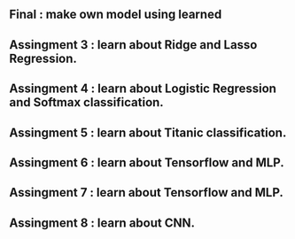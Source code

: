 ## Final : make own model using learned

## Assingment 3 : learn about Ridge and Lasso Regression.
## Assingment 4 : learn about Logistic Regression and Softmax classification.
## Assingment 5 : learn about Titanic classification.
## Assingment 6 : learn about Tensorflow and MLP.
## Assingment 7 : learn about Tensorflow and MLP.
## Assingment 8 : learn about CNN.
